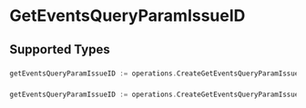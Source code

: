 # GetEventsQueryParamIssueID


## Supported Types

### 

```go
getEventsQueryParamIssueID := operations.CreateGetEventsQueryParamIssueIDStr(string{/* values here */})
```

### 

```go
getEventsQueryParamIssueID := operations.CreateGetEventsQueryParamIssueIDArrayOfstr([]string{/* values here */})
```

